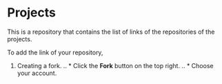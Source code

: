 # Projects
This is a repository that contains the list of links of the repositories of the projects.

To add the link of your repository,

1. Creating a fork.
.. * Click the **Fork** button on the top right.
.. * Choose your account.
